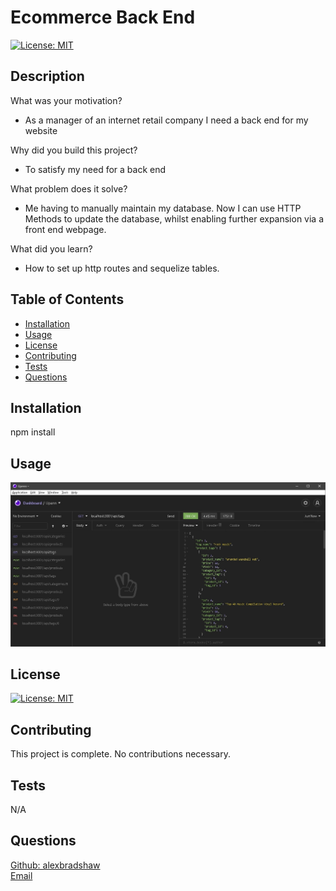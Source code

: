 
# Ecommerce Back End
[![License: MIT](https://img.shields.io/badge/License-MIT-yellow.svg)](https://opensource.org/licenses/MIT)
## Description
What was your motivation? 
- As a manager of an internet retail company I need a back end for my website

Why did you build this project?
- To satisfy my need for a back end

What problem does it solve?  
- Me having to manually maintain my database. Now I can use HTTP Methods to update the database, whilst enabling further expansion via a front end webpage.

What did you learn?
- How to set up http routes and sequelize tables.

## Table of Contents
- [Installation](#installation)
- [Usage](#usage)
- [License](#license)
- [Contributing](#contributing)
- [Tests](#tests)
- [Questions](#questions)
## Installation
npm install
## Usage
![ecommerce_app.jpeg](assets/ecommerce_app.jpeg?raw=true)
## License
[![License: MIT](https://img.shields.io/badge/License-MIT-yellow.svg)](https://opensource.org/licenses/MIT)
## Contributing
This project is complete. No contributions necessary.
## Tests
N/A
## Questions
[Github: alexbradshaw](https://github.com/alexbradshaw) <br>
[Email](mailto:alexanderbradshaw5@gmail.com)
